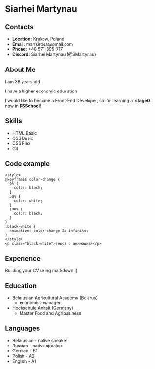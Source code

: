 # __Siarhei Martynau__
## __Contacts__
* __Location:__ Krakow, Poland
* __Email:__ martsiroga@gmail.com
* __Phone:__ +48 571-395-717
* __Discord:__ Siarhei Martynau (@SMartynau)

## __About Me__
I am 38 years old

I have a higher economic education

I would like to become a Front-End Developer, so I'm learning at __stage0__ now in __RSSchool__!

## __Skills__
* HTML Basic
* CSS Basic
* CSS Flex
* Git

## __Code example__
```
<style>
@keyframes color-change {
  0% {
    color: black;
  }
  50% {
    color: white;
  }
  100% {
    color: black;
  }
}
.black-white {
  animation: color-change 2s infinite;
}
</style>
<p class="black-white">текст с анимацией</p>
```

## __Experience__
Building your CV using markdown :)

## __Education__
* Belarusian Agricultural Academy (Belarus)
   - economist-manager
* Hochschule Anhalt (Germany)
   - Master Food and Agribusiness

## __Languages__
* Belarusian - native speaker
* Russian - native speaker
* German - B1
* Polish - А2
* English - A1